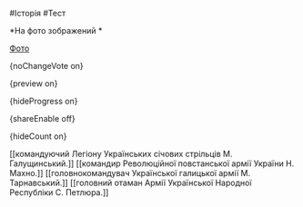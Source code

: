 #Історія #Тест

*На фото зображений *

[Фото](https://zno.osvita.ua//doc/images/znotest/9/944/2_2.jpg)

{noChangeVote on}

{preview on}

{hideProgress on}

{shareEnable off}

{hideCount on}

[[командуючий Легіону Українських січових стрільців М. Галущинський.]]
[[командир Революційної повстанської армії України Н. Махно.]]
[[головнокомандувач Української галицької армії М. Тарнавський.]]
[[головний отаман Армії Української Народної Республіки С. Петлюра.]]
